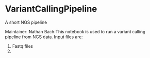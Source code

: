 # VariantCallingPipeline
A short NGS pipeline

Maintainer: Nathan Bach
This notebook is used to run a variant calling pipeline from NGS data.
Input files are:
  1) Fastq files
  2) 
